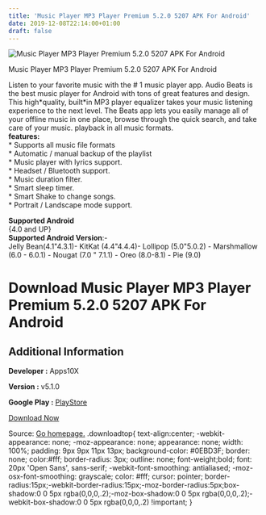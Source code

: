 ```yaml
---
title: 'Music Player MP3 Player Premium 5.2.0 5207 APK For Android'
date: 2019-12-08T22:14:00+01:00
draft: false
---
```


![Music Player MP3 Player Premium 5.2.0 5207 APK For Android](https://i2.wp.com/apkhome.net/wp-content/uploads/2019/12/Music-Player-MP3-Player-Premium-5.2.0-5207.png "Music Player MP3 Player Premium 5.2.0 5207 APK For Android")

  

Music Player MP3 Player Premium 5.2.0 5207 APK For Android

Listen to your favorite music with the # 1 music player app. Audio Beats is the best music player for Android with tons of great features and design. This high\*quality, built\*in MP3 player equalizer takes your music listening experience to the next level. The Beats app lets you easily manage all of your offline music in one place, browse through the quick search, and take care of your music. playback in all music formats.  
**features:**  
\* Supports all music file formats  
\* Automatic / manual backup of the playlist  
\* Music player with lyrics support.  
\* Headset / Bluetooth support.  
\* Music duration filter.  
\* Smart sleep timer.  
\* Smart Shake to change songs.  
\* Portrait / Landscape mode support.

**Supported Android**  
{4.0 and UP}  
**Supported Android Version**:-  
Jelly Bean(4.1"4.3.1)- KitKat (4.4"4.4.4)- Lollipop (5.0"5.0.2) - Marshmallow (6.0 - 6.0.1) - Nougat (7.0 " 7.1.1) - Oreo (8.0-8.1) - Pie (9.0)

Download Music Player MP3 Player Premium 5.2.0 5207 APK For Android
===================================================================

Additional Information
----------------------

**Developer :** Apps10X

**Version :** v5.1.0

**Google Play :** [PlayStore](https://play.google.com/store/apps/details?id=com.shaiban.audioplayer.mplayer)

  

[Download Now](https://store4app.co/post/music-player-mp3-player-premium-5-2-0-5207-apk-for-android_1575838290)

  
Source: [Go homepage.](https://store4app.co/post/music-player-mp3-player-premium-5-2-0-5207-apk-for-android_1575838290) .downloadtop{ text-align:center; -webkit-appearance: none; -moz-appearance: none; appearance: none; width: 100%; padding: 9px 9px 11px 13px; background-color: #0EBD3F; border: none; color:#fff; border-radius: 3px; outline: none; font-weight;bold; font: 20px 'Open Sans', sans-serif; -webkit-font-smoothing: antialiased; -moz-osx-font-smoothing: grayscale; color: #fff; cursor: pointer; border-radius:15px;-webkit-border-radius:15px;-moz-border-radius:5px;box-shadow:0 0 5px rgba(0,0,0,.2);-moz-box-shadow:0 0 5px rgba(0,0,0,.2);-webkit-box-shadow:0 0 5px rgba(0,0,0,.2) !important; }